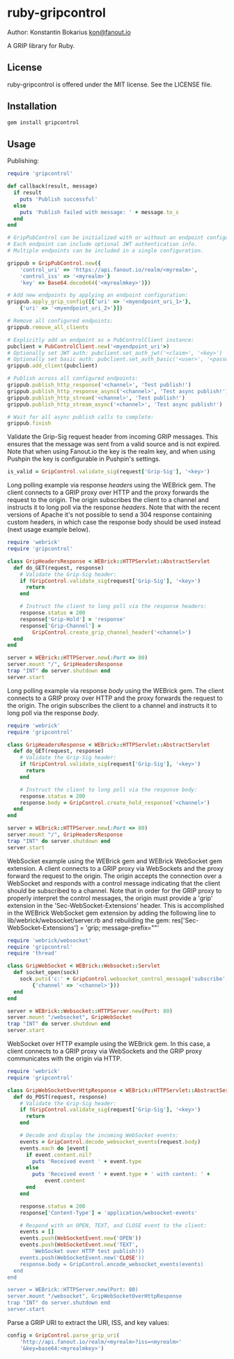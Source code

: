 ruby-gripcontrol
================

Author: Konstantin Bokarius <kon@fanout.io>

A GRIP library for Ruby.

License
-------

ruby-gripcontrol is offered under the MIT license. See the LICENSE file.

Installation
------------

```sh
gem install gripcontrol
```

Usage
-----

Publishing:

```Ruby
require 'gripcontrol'

def callback(result, message)
  if result
    puts 'Publish successful'
  else
    puts 'Publish failed with message: ' + message.to_s
  end
end

# GripPubControl can be initialized with or without an endpoint configuration.
# Each endpoint can include optional JWT authentication info.
# Multiple endpoints can be included in a single configuration.

grippub = GripPubControl.new({ 
    'control_uri' => 'https://api.fanout.io/realm/<myrealm>',
    'control_iss' => '<myrealm>'}
    'key' => Base64.decode64('<myrealmkey>')})

# Add new endpoints by applying an endpoint configuration:
grippub.apply_grip_config([{'uri' => '<myendpoint_uri_1>'}, 
    {'uri' => '<myendpoint_uri_2>'}])

# Remove all configured endpoints:
grippub.remove_all_clients

# Explicitly add an endpoint as a PubControlClient instance:
pubclient = PubControlClient.new('<myendpoint_uri'>)
# Optionally set JWT auth: pubclient.set_auth_jwt('<claim>', '<key>')
# Optionally set basic auth: pubclient.set_auth_basic('<user>', '<password>')
grippub.add_client(pubclient)

# Publish across all configured endpoints:
grippub.publish_http_response('<channel>', 'Test publish!')
grippub.publish_http_response_async('<channel>', 'Test async publish!')
grippub.publish_http_stream('<channel>', 'Test publish!')
grippub.publish_http_stream_async('<channel>', 'Test async publish!')

# Wait for all async publish calls to complete:
grippub.finish
```

Validate the Grip-Sig request header from incoming GRIP messages. This ensures that the message was sent from a valid source and is not expired. Note that when using Fanout.io the key is the realm key, and when using Pushpin the key is configurable in Pushpin's settings.

```Ruby
is_valid = GripControl.validate_sig(request['Grip-Sig'], '<key>')
```

Long polling example via response _headers_ using the WEBrick gem. The client connects to a GRIP proxy over HTTP and the proxy forwards the request to the origin. The origin subscribes the client to a channel and instructs it to long poll via the response _headers_. Note that with the recent versions of Apache it's not possible to send a 304 response containing custom headers, in which case the response body should be used instead (next usage example below).

```Ruby
require 'webrick'
require 'gripcontrol'

class GripHeadersResponse < WEBrick::HTTPServlet::AbstractServlet
  def do_GET(request, response)
    # Validate the Grip-Sig header:
    if !GripControl.validate_sig(request['Grip-Sig'], '<key>')
      return
    end

    # Instruct the client to long poll via the response headers:
    response.status = 200
    response['Grip-Hold'] = 'response'
    response['Grip-Channel'] = 
        GripControl.create_grip_channel_header('<channel>')
  end
end

server = WEBrick::HTTPServer.new(:Port => 80)
server.mount "/", GripHeadersResponse
trap "INT" do server.shutdown end
server.start
```

Long polling example via response _body_ using the WEBrick gem. The client connects to a GRIP proxy over HTTP and the proxy forwards the request to the origin. The origin subscribes the client to a channel and instructs it to long poll via the response _body_.

```Ruby
require 'webrick'
require 'gripcontrol'

class GripHeadersResponse < WEBrick::HTTPServlet::AbstractServlet
  def do_GET(request, response)
    # Validate the Grip-Sig header:
    if !GripControl.validate_sig(request['Grip-Sig'], '<key>')
      return
    end

    # Instruct the client to long poll via the response body:
    response.status = 200
    response.body = GripControl.create_hold_response('<channel>')
  end
end

server = WEBrick::HTTPServer.new(:Port => 80)
server.mount "/", GripHeadersResponse
trap "INT" do server.shutdown end
server.start
```

WebSocket example using the WEBrick gem and WEBrick WebSocket gem extension. A client connects to a GRIP proxy via WebSockets and the proxy forward the request to the origin. The origin accepts the connection over a WebSocket and responds with a control message indicating that the client should be subscribed to a channel. Note that in order for the GRIP proxy to properly interpret the control messages, the origin must provide a 'grip' extension in the 'Sec-WebSocket-Extensions' header. This is accomplished in the WEBrick WebSocket gem extension by adding the following line to lib/webrick/websocket/server.rb and rebuilding the gem: res['Sec-WebSocket-Extensions'] = 'grip; message-prefix=""'

```Ruby
require 'webrick/websocket'
require 'gripcontrol'
require 'thread'

class GripWebSocket < WEBrick::Websocket::Servlet
  def socket_open(sock)
    sock.puts('c:' + GripControl.websocket_control_message('subscribe',
        {'channel' => '<channel>'}))
  end
end

server = WEBrick::Websocket::HTTPServer.new(Port: 80)
server.mount "/websocket", GripWebSocket
trap "INT" do server.shutdown end
server.start
```

WebSocket over HTTP example using the WEBrick gem. In this case, a client connects to a GRIP proxy via WebSockets and the GRIP proxy communicates with the origin via HTTP.

```Ruby
require 'webrick'
require 'gripcontrol'

class GripWebSocketOverHttpResponse < WEBrick::HTTPServlet::AbstractServlet
  def do_POST(request, response)
    # Validate the Grip-Sig header:
    if !GripControl.validate_sig(request['Grip-Sig'], '<key>')
      return
    end

    # Decode and display the incoming WebSocket events:
    events = GripControl.decode_websocket_events(request.body)
    events.each do |event|
      if event.content.nil?
        puts 'Received event ' + event.type
      else
        puts 'Received event ' + event.type + ' with content: ' + 
            event.content
      end
    end

    response.status = 200
    response['Content-Type'] = 'application/websocket-events'

    # Respond with an OPEN, TEXT, and CLOSE event to the client:
    events = []
    events.push(WebSocketEvent.new('OPEN'))
    events.push(WebSocketEvent.new('TEXT', 
        'WebSocket over HTTP test publish!))
    events.push(WebSocketEvent.new('CLOSE'))
    response.body = GripControl.encode_websocket_events(events)
  end
end

server = WEBrick::HTTPServer.new(Port: 80)
server.mount "/websocket", GripWebSocketOverHttpResponse
trap "INT" do server.shutdown end
server.start
```

Parse a GRIP URI to extract the URI, ISS, and key values:

```Ruby
config = GripControl.parse_grip_uri(
    'http://api.fanout.io/realm/<myrealm>?iss=<myrealm>' 
    '&key=base64:<myrealmkey>')
```
